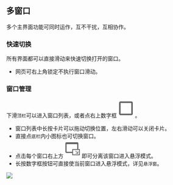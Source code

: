 ## 多窗口
多个主界面功能可同时运作，互不干扰，互相协作。

### 快速切换

所有界面都可以直接滑动来快速切换打开的窗口。

* 网页可右上角锁定不执行窗口滑动。

### 窗口管理

下滑`顶栏`可以进入窗口列表，或者点右上数字框![toolbar_window](../assets/toolbar_window.png)。

* 窗口列表中长按卡片可以拖动切换位置，左右滑动可以关闭卡片。
* 直接点`底栏`内小图标也可切换窗口。
* 点击每个窗口右上方![](../assets/toolbar_window_separate.png)即可分离该窗口进入悬浮模式。
* 长按数字框按钮可直接使当前窗口进入悬浮模式，详见`悬浮窗`。

![](http://ww1.sinaimg.cn/large/6b1dd0a7ly1fzragpv52zj20u01fcgp0.jpg)
